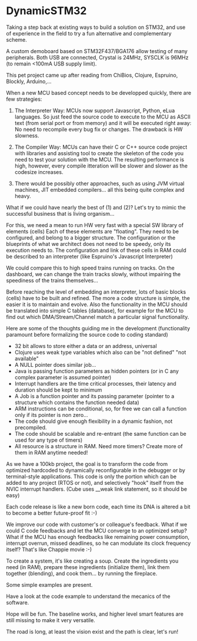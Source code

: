 # DynamicSTM32
Taking a step back at existing ways to build a solution on STM32, and use of experience in the field to try a fun alternative and complementary scheme.

A custom demoboard based on STM32F437/BGA176 allow testing of many peripherals. Both USB are connected, Crystal is 24MHz, SYSCLK is 96MHz (to remain <100mA USB supply limit).

This pet project came up after reading from ChiBios, Clojure, Espruino, Blockly, Arduino,...

When a new MCU based concept needs to be developped quickly, there are few strategies:

1. The Interpreter Way: MCUs now support Javascript, Python, eLua languages. So just feed the source code to execute to the MCU as ASCII text (from serial port or from memory) and it will be executed right away: No need to recompile every bug fix or changes. The drawback is HW slowness.

2. The Compiler Way: MCUs can have their C or C++ source code project with libraries and assisting tool to create the skeleton of the code you need to test your solution with the MCU. The resulting performance is high, however, every compile itteration will be slower and slower as the codesize increases.

3. There would be possibly other approaches, such as using JVM virtual machines, JIT embedded compilers... all this being quite complex and heavy.

What if we could have nearly the best of (1) and (2)? Let's try to mimic the successful business that is living organism...

For this, we need a mean to run HW very fast with a special SW library of elements (cells)
Each of these elements are "floating". They need to be configured, and belong to a bigger structure. The configuration or the blueprints of what we architect does not need to be speedy, only its execution needs to.
The configuration and link of these cells in RAM  could be described to an interpreter (like Espruino's Javascript Interpreter)

We could compare this to high speed trains running on tracks. On the dashboard, we can change the train tracks slowly, without impairing the speediness of the trains themselves...

Before reaching the level of embedding an interpreter, lots of basic blocks (cells) have to be built and refined.
The more a code structure is simple, the easier it is to maintain and evolve. Also the functionality in the MCU should be translated into simple C tables (database), for example for the MCU to find out which DMA/Stream/Channel match a particular signal functionality.

Here are some of the thoughts guiding me in the development (functionality paramount before formalizing the source code to coding standard)

- 32 bit allows to store either a data or an address, universal
- Clojure uses weak type variables which also can be "not defined" "not available"
- A NULL pointer does similar job...
- Java is passing function parameters as hidden pointers (or in C any complex parameter is assumed pointer)
- Interrupt handlers are the time critical processes, their latency and duration should be kept to minimum
- A Job is a function pointer and its passing parameter (pointer to a structure which contains the function needed data)
- ARM instructions can be conditional, so, for free we can call a function only if its pointer is non zero...
- The code should give enough flexibility in a dynamic fashion, not precompiled.
- The code should be scalable and re-entrant (the same function can be used for any type of timers)
- All resource is a structure in RAM. Need more timers? Create more of them in RAM anytime needed!

As we have a 100kb project, the goal is to transform the code from optimized hardcoded to dynamically reconfigurable in the debugger or by terminal-style applications. This code is only the portion which can be added to any project (RTOS or not), and selectively "hook" itself from the NVIC interrupt handlers. (Cube uses __weak link statement, so it should be easy)

Each code release is like a new born code, each time its DNA is altered a bit to become a better future-proof fit :-)

We improve our code with customer's or colleague's feedback. What if we could C code feedbacks and let the MCU converge to an optimized setup? What if the MCU has enough feedbacks like remaining power consumption, interrupt overrun, missed deadlines, so he can modulate its clock frequency itself? That's like Chappie movie :-)

To create a system, it's like creating a soup. Create the ingredients you need (in RAM), prepare these ingredients (initialize them), link them together (blending), and cook them... by running the fireplace.

Some simple examples are present.

Have a look at the code example to understand the mecanics of the software.

Hope will be fun. The baseline works, and higher level smart features are still missing to make it very versatile.

The road is long, at least the vision exist and the path is clear, let's run!


